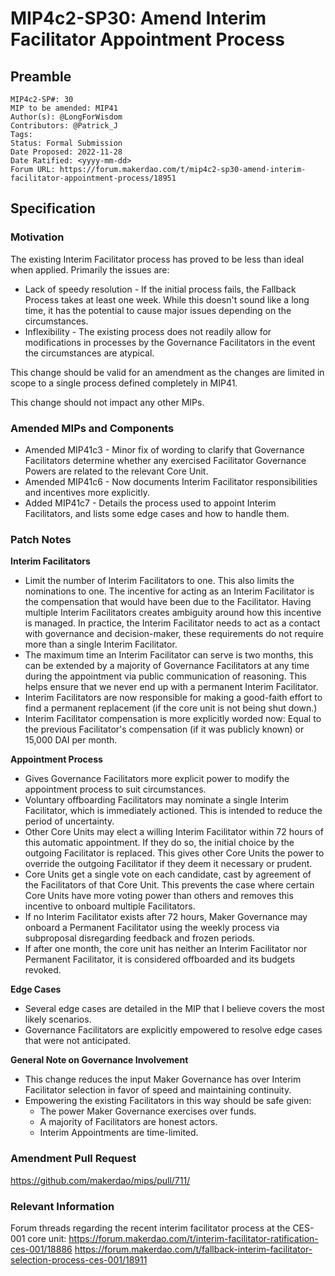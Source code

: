 # MIP4c2-SP30: Amend Interim Facilitator Appointment Process

## Preamble

```
MIP4c2-SP#: 30
MIP to be amended: MIP41
Author(s): @LongForWisdom
Contributors: @Patrick_J
Tags:
Status: Formal Submission
Date Proposed: 2022-11-28
Date Ratified: <yyyy-mm-dd>
Forum URL: https://forum.makerdao.com/t/mip4c2-sp30-amend-interim-facilitator-appointment-process/18951
```
## Specification

### Motivation

The existing Interim Facilitator process has proved to be less than ideal when applied. Primarily the issues are:
* Lack of speedy resolution - If the initial process fails, the Fallback Process takes at least one week. While this doesn't sound like a long time, it has the potential to cause major issues depending on the circumstances.
* Inflexibility - The existing process does not readily allow for modifications in processes by the Governance Facilitators in the event the circumstances are atypical.

This change should be valid for an amendment as the changes are limited in scope to a single process defined completely in MIP41.

This change should not impact any other MIPs.

### Amended MIPs and Components
- Amended MIP41c3 - Minor fix of wording to clarify that Governance Facilitators determine whether any exercised Facilitator Governance Powers are related to the relevant Core Unit.
- Amended MIP41c6 - Now documents Interim Facilitator responsibilities and incentives more explicitly.
- Added MIP41c7 - Details the process used to appoint Interim Facilitators, and lists some edge cases and how to handle them.

### Patch Notes

**Interim Facilitators**
* Limit the number of Interim Facilitators to one. This also limits the nominations to one. The incentive for acting as an Interim Facilitator is the compensation that would have been due to the Facilitator. Having multiple Interim Facilitators creates ambiguity around how this incentive is managed. In practice, the Interim Facilitator needs to act as a contact with governance and decision-maker, these requirements do not require more than a single Interim Facilitator.
* The maximum time an Interim Facilitator can serve is two months, this can be extended by a majority of Governance Facilitators at any time during the appointment via public communication of reasoning. This helps ensure that we never end up with a permanent Interim Facilitator.
* Interim Facilitators are now responsible for making a good-faith effort to find a permanent replacement (if the core unit is not being shut down.)
* Interim Facilitator compensation is more explicitly worded now: Equal to the previous Facilitator's compensation (if it was publicly known) or 15,000 DAI per month.

**Appointment Process**
* Gives Governance Facilitators more explicit power to modify the appointment process to suit circumstances.
* Voluntary offboarding Facilitators may nominate a single Interim Facilitator, which is immediately actioned. This is intended to reduce the period of uncertainty.
* Other Core Units may elect a willing Interim Facilitator within 72 hours of this automatic appointment. If they do so, the initial choice by the outgoing Facilitator is replaced. This gives other Core Units the power to override the outgoing Facilitator if they deem it necessary or prudent.
* Core Units get a single vote on each candidate, cast by agreement of the Facilitators of that Core Unit. This prevents the case where certain Core Units have more voting power than others and removes this incentive to onboard multiple Facilitators.
* If no Interim Facilitator exists after 72 hours, Maker Governance may onboard a Permanent Facilitator using the weekly process via subproposal disregarding feedback and frozen periods.
* If after one month, the core unit has neither an Interim Facilitator nor Permanent Facilitator, it is considered offboarded and its budgets revoked.

**Edge Cases**
* Several edge cases are detailed in the MIP that I believe covers the most likely scenarios.
* Governance Facilitators are explicitly empowered to resolve edge cases that were not anticipated.

**General Note on Governance Involvement**
* This change reduces the input Maker Governance has over Interim Facilitator selection in favor of speed and maintaining continuity.
* Empowering the existing Facilitators in this way should be safe given:
	* The power Maker Governance exercises over funds.
	* A majority of Facilitators are honest actors.
	* Interim Appointments are time-limited.

### Amendment Pull Request

https://github.com/makerdao/mips/pull/711/

### Relevant Information

Forum threads regarding the recent interim facilitator process at the CES-001 core unit:
<https://forum.makerdao.com/t/interim-facilitator-ratification-ces-001/18886>
<https://forum.makerdao.com/t/fallback-interim-facilitator-selection-process-ces-001/18911>
